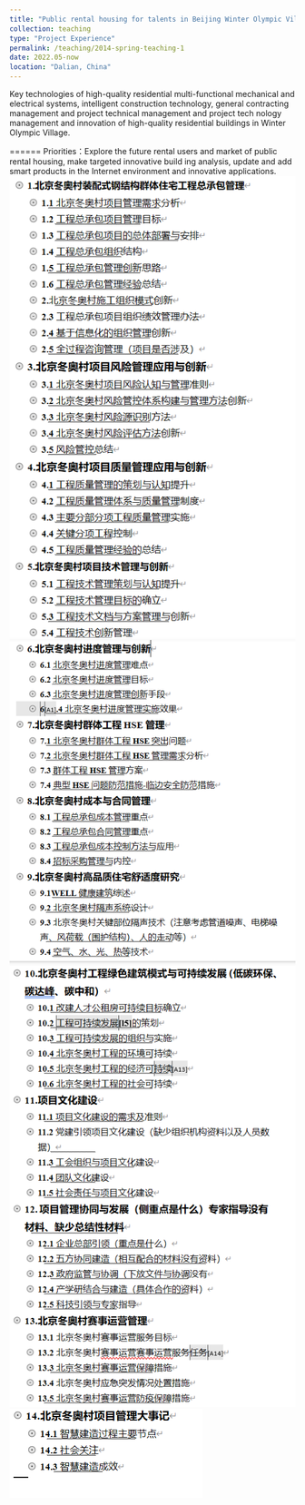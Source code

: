 ```yaml
---
title: "Public rental housing for talents in Beijing Winter Olympic Village"
collection: teaching
type: "Project Experience"
permalink: /teaching/2014-spring-teaching-1
date: 2022.05-now
location: "Dalian, China"
---
```


Key technologies of high-quality residential multi-functional mechanical and electrical systems, intelligent construction technology, 
general contracting management and project technical management and project tech nology management and innovation of high-quality 
residential buildings in Winter Olympic Village.

======
Priorities：Explore the future rental users and market of public rental housing, make targeted innovative build ing analysis, update 
and add smart products in the Internet environment and innovative applications.
<br/><img src='/images/dongao1.png'><br/><img src='/images/dongao2.png'><br/><img src='/images/dongao3.png'><br/><img src='/images/dongao4.png'>


